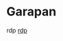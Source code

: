 # Garapan

rdp [rdp](https://learn.microsoft.com/en-us/training/modules/extend-elements-finance-operations/4-exercise)
